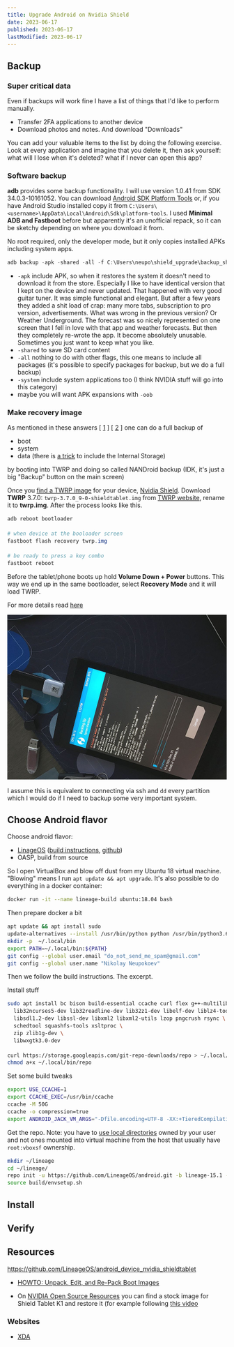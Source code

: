 ```yaml
---
title: Upgrade Android on Nvidia Shield
date: 2023-06-17
published: 2023-06-17
lastModified: 2023-06-17
---
```


## Backup

### Super critical data

Even if backups will work fine I have a list of things that I'd like to perform manually. 

- Transfer 2FA applications to another device
- Download photos and notes. And download "Downloads"

You can add your valuable items to the list by doing the following exercise. Look at every application and imagine that you delete it, then ask yourself: what will I lose when it's deleted? what if I never can open this app?

### Software backup

**adb** provides some backup functionality. I will use version 1.0.41 from SDK 34.0.3-10161052. You can download [Android SDK Platform Tools](https://developer.android.com/tools/adb) or, if you have Android Studio installed copy it from `C:\Users\<username>\AppData\Local\Android\Sdk\platform-tools`. I used **Minimal ADB and Fastboot** before but apparently it's an unofficial repack, so it can be sketchy depending on where you download it from.

No root required, only the developer mode, but it only copies installed APKs including system apps.

```powershell
adb backup -apk -shared -all -f C:\Users\neupo\shield_upgrade\backup_shield.ab
```

- `-apk` include APK, so when it restores the system it doesn't need to download it from the store. Especially I like to have identical version that I kept on the device and never updated. That happened with very good guitar tuner. It was simple functional and elegant. But after a few years they added a shit load of crap: many more tabs, subscription to pro version, advertisements. What was wrong in the previous version? Or Weather Underground. The forecast was so nicely represented on one screen that I fell in love with that app and weather forecasts. But then they completely re-wrote the app. It become absolutely unusable. Sometimes you just want to keep what you like.
- `-shared` to save SD card content
- `-all` nothing to do with other flags, this one means to include all packages (it's possible to specify packages for backup, but we do a full backup)
- `-system` include system applications too (I think NVIDIA stuff will go into this category)
- maybe you will want APK expansions with `-oob`


### Make recovery image

As mentioned in these answers [ [1](https://android.stackexchange.com/a/104856/392080) ] [ [2](https://android.stackexchange.com/a/159860/392080) ] one can do a full backup of

- boot
- system
- data (there is [a trick](https://forum.fairphone.com/t/how-to-backup-your-internal-storage-through-a-twrp-backup/64010) to include the Internal Storage)

by booting into TWRP and doing so called NANDroid backup (IDK, it's just a big "Backup" button on the main screen)

Once you [find a TWRP image](https://twrp.me/Devices/) for your device, [Nvidia Shield](https://twrp.me/nvidia/nvidiahshieldtablet.html). Download **TWRP** 3.7.0: `twrp-3.7.0_9-0-shieldtablet.img` from [TWRP website](https://eu.dl.twrp.me/shieldtablet/), rename it to **twrp.img**. After the process looks like this. 

```powershell
adb reboot bootloader

# when device at the booloader screen
fastboot flash recovery twrp.img

# be ready to press a key combo
fastboot reboot
```

Before the tablet/phone boots up hold **Volume Down + Power** buttons. This way we end up in the same bootloader, select **Recovery Mode** and it will load TWRP. 

For more details read [here](https://forum.fairphone.com/t/how-to-backup-your-internal-storage-through-a-twrp-backup/64010)

![enter image description here](./upgrade-android-on-shield-nandroid-backup.jpg)

I assume this is equivalent to connecting via ssh and `dd` every partition which I would do if I need to backup some very important system.


## Choose Android flavor

Choose android flavor:

- [LinageOS](https://wiki.lineageos.org/devices/shieldtablet/) ([build instructions](https://wiki.lineageos.org/devices/shieldtablet/build), [github](https://github.com/LineageOS/android_device_nvidia_shieldtablet))
- OASP, build from source

So I open VirtualBox and blow off dust from my Ubuntu 18 virtual machine. "Blowing" means I run `apt update && apt upgrade`. It's also possible to do everything in a docker container:

```bash
docker run -it --name lineage-build ubuntu:18.04 bash
```

Then prepare docker a bit

```bash
apt update && apt install sudo
update-alternatives --install /usr/bin/python python /usr/bin/python3.6 1
mkdir -p  ~/.local/bin
export PATH=~/.local/bin:${PATH}
git config --global user.email "do_not_send_me_spam@gmail.com"
git config --global user.name "Nikolay Neupokoev"
```

Then we follow the build instructions. The excerpt.

Install stuff

```bash
sudo apt install bc bison build-essential ccache curl flex g++-multilib gcc-multilib git git-lfs gnupg gperf imagemagick \
  lib32ncurses5-dev lib32readline-dev lib32z1-dev libelf-dev liblz4-tool libncurses5 libncurses5-dev \
  libsdl1.2-dev libssl-dev libxml2 libxml2-utils lzop pngcrush rsync \
  schedtool squashfs-tools xsltproc \
  zip zlib1g-dev \
  libwxgtk3.0-dev

curl https://storage.googleapis.com/git-repo-downloads/repo > ~/.local/bin/repo
chmod a+x ~/.local/bin/repo
```

Set some build tweaks

```bash
export USE_CCACHE=1
export CCACHE_EXEC=/usr/bin/ccache
ccache -M 50G
ccache -o compression=true
export ANDROID_JACK_VM_ARGS="-Dfile.encoding=UTF-8 -XX:+TieredCompilation -Xmx4G"
```

Get the repo. Note: you have to [use local directories](https://stackoverflow.com/questions/72547134/repo-init-fails-while-cloning-manifest) owned by your user and not ones mounted into virtual machine from the host that usually have `root:vboxsf` ownership.

```bash
mkdir ~/lineage
cd ~/lineage/
repo init -u https://github.com/LineageOS/android.git -b lineage-15.1 --git-lfs
source build/envsetup.sh
```


## Install

## Verify


## Resources


https://github.com/LineageOS/android_device_nvidia_shieldtablet

- [HOWTO: Unpack, Edit, and Re-Pack Boot Images](https://web.archive.org/web/20200128133443/http://android-dls.com:80/wiki/index.php?title=HOWTO:_Unpack,_Edit,_and_Re-Pack_Boot_Images)

- On [NVIDIA Open Source Resources](https://developer.nvidia.com/shield-open-source) you can find a stock image for Shield Tablet K1 and restore it (for example following [this video](https://www.youtube.com/watch?v=yp2eT-sE2fo)


### Websites

- [XDA](https://forum.xda-developers.com/)